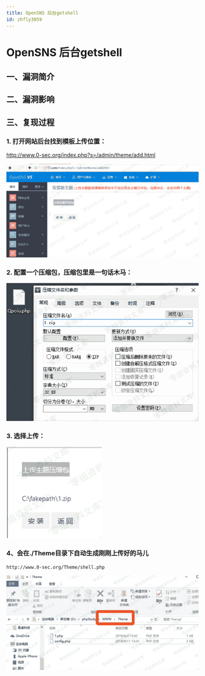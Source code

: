 ```yaml
---
title: OpenSNS 后台getshell
id: zhfly3059
---
```


# OpenSNS 后台getshell

## 一、漏洞简介

## 二、漏洞影响

## 三、复现过程

### 1\. 打开网站后台找到模板上传位置：

http://www.0-sec.org/index.php?s=/admin/theme/add.html

![image](../img/5374e4b3b475c230488e39760161d7c2.png)

### 2\. 配置一个压缩包，压缩包里是一句话木马：

![image](../img/c6dae443e0b5366b1ff45e59795141bd.png)

### 3\. 选择上传：

![image](../img/a66c08534eec94f402514b1c6e1de96e.png)

### 4、会在./Theme目录下自动生成刚刚上传好的马儿

```
http://www.0-sec.org/Theme/shell.php 
```

![image](../img/9fb335dfd274f9e8fcfecac3be8209a2.png)